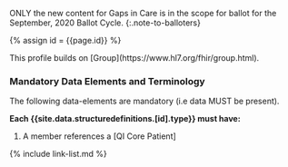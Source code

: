 
ONLY the new content for Gaps in Care is in the scope for ballot for the September, 2020 Ballot Cycle.
{:.note-to-balloters}

{% assign id = {{page.id}} %}

<div class="new-content" markdown="1">
This profile builds on [Group](https://www.hl7.org/fhir/group.html).

### Mandatory Data Elements and Terminology

The following data-elements are mandatory (i.e data MUST be present). 

**Each {{site.data.structuredefinitions.[id].type}} must have:**

1. A member references a [QI Core Patient]

</div>

<!--

Each {{site.data.structuredefinitions.[id].type}} *should* have ([Must Support](guidance.html#must-support)):

1. The beneficiary

-->

<!-- ### Examples-->

<!--{% include list-simple-organizations.xhtml %} -->

{% include link-list.md %}
